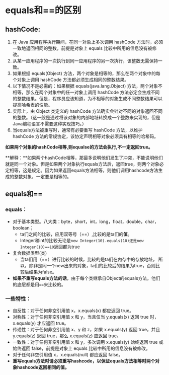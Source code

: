 # equals和==的区别

## hashCode:

1. 在 Java 应用程序执行期间，在同一对象上多次调用 hashCode 方法时，必须一致地返回相同的整数，前提是对象上 equals 比较中所用的信息没有被修改。
2. 从某一应用程序的一次执行到同一应用程序的另一次执行，该整数无需保持一致。
3. 如果根据 equals(Object) 方法，两个对象是相等的，那么在两个对象中的每个对象上调用 hashCode 方法都必须生成相同的整数结果。
4. 以下情况不是必需的：如果根据 equals(java.lang.Object) 方法，两个对象不相等，那么在两个对象中的任一对象上调用 hashCode 方法必定会生成不同的整数结果。但是，程序员应该知道，为不相等的对象生成不同整数结果可以提高哈希表的性能。
5. 实际上，由 Object 类定义的 hashCode 方法确实会针对不同的对象返回不同的整数。（这一般是通过将该对象的内部地址转换成一个整数来实现的，但是 Java编程语言不需要这种实现技巧。）  
6. 当equals方法被重写时，通常有必要重写 hashCode 方法，以维护 hashCode 方法的常规协定，该协定声明相等对象必须具有相等的哈希码。

**如果两个对象的hashCode相等,则equalse的方法会执行,不一定返回true。**

​	**解释：**如果两个hashCode相等，那最多说明他们发生了冲突，不能说明他们就是同一个对象。但是如果两个对象执行equals方法后，返回true，则两个对象必定相等，这是规定。因为如果返回equals方法相等，则他们调用hashcode方法生成的整数对象，一定要是相等的。	

## equals和==

### equals：

+ 对于基本类型。八大类：byte，short，int，long，float，double，char，boolean；
  + ta们之间的比较，应用双等号（==）,比较的是ta们的**值**。 
  + Integer和int的比较无论是`new Integer(10).equals(10)还是new Integer(10)==10`返回都为true
+ 复合数据类型(类) 
  + 当ta们用（==）进行比较的时候，比较的是ta们在内存中的存放地址，
     所以，除非是同一个new出来的对象，ta们的比较后的结果为true，否则比较后结果为false。
+ **如果不重写equals方法的话**，由于每个类继承自Object的equals方法。他们的底层都是用`==`来比较的。

### 一些特性：

+ 自反性：对于任何非空引用值 x，x.equals(x) 都应返回 true。 
+ 对称性：对于任何非空引用值 x 和 y，当且仅当 y.equals(x) 返回 true 时，x.equals(y) 才应返回 true。 
+ 传递性：对于任何非空引用值 x、y 和 z，如果 x.equals(y) 返回 true，并且 y.equals(z) 返回 true，那么 x.equals(z) 应返回 true。 
+ 一致性：对于任何非空引用值 x 和 y，多次调用 x.equals(y) 始终返回 true 或始终返回 false，前提是对象上 equals 比较中所用的信息没有被修改。 
+ 对于任何非空引用值 x，x.equals(null) 都应返回 false。 
+ **重写equals方法时请必须重写hashcode，以保证equals方法相等时两个对象hashcode返回相同的值。**